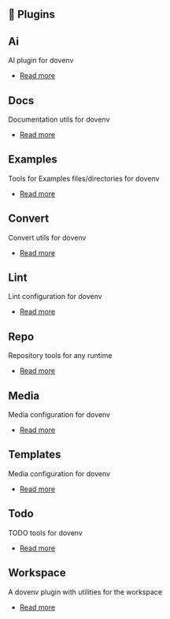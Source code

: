## 🔌 Plugins

## Ai

AI plugin for dovenv

- [Read more](/guide/plugin/ai)

## Docs

Documentation utils for dovenv

- [Read more](/guide/plugin/docs)

## Examples

Tools for Examples files/directories for dovenv

- [Read more](/guide/plugin/examples)

## Convert

Convert utils for dovenv

- [Read more](/guide/plugin/convert)

## Lint

Lint configuration for dovenv

- [Read more](/guide/plugin/lint)

## Repo

Repository tools for any runtime

- [Read more](/guide/plugin/repo)

## Media

Media configuration for dovenv

- [Read more](/guide/plugin/media)

## Templates

Media configuration for dovenv

- [Read more](/guide/plugin/templates)

## Todo

TODO tools for dovenv

- [Read more](/guide/plugin/todo)

## Workspace

A dovenv plugin with utilities for the workspace

- [Read more](/guide/plugin/workspace)

